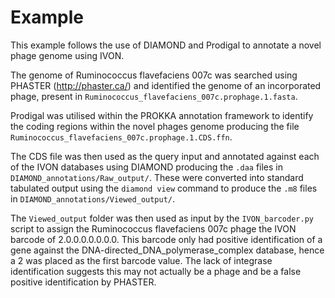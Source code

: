 # Example

This example follows the use of DIAMOND and Prodigal to annotate a novel phage genome using IVON.

The genome of Ruminococcus flavefaciens 007c was searched using PHASTER (http://phaster.ca/) and identified the genome of an incorporated phage, present in `Ruminococcus_flavefaciens_007c.prophage.1.fasta`. 

Prodigal was utilised within the PROKKA annotation framework to identify the coding regions within the novel phages genome producing the file `Ruminococcus_flavefaciens_007c.prophage.1.CDS.ffn`.

The CDS file was then used as the query input and annotated against each of the IVON databases using DIAMOND producing the `.daa` files in `DIAMOND_annotations/Raw_output/`. These were converted into standard tabulated output using the `diamond view` command to produce the `.m8` files in `DIAMOND_annotations/Viewed_output/`.


The `Viewed_output` folder was then used as input by the `IVON_barcoder.py` script to assign the Ruminococcus flavefaciens 007c phage the IVON barcode of 2.0.0.0.0.0.0.0. This barcode only had positive identification of a gene against the DNA-directed_DNA_polymerase_complex database, hence a  2 was placed as the first barcode value. The lack of integrase identification suggests this may not actually be a phage and be a false positive identification by PHASTER.
